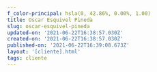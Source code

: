```yaml
---
f_color-principal: hsla(0, 42.86%, 0.00%, 1.00)
title: Oscar Esquivel Pineda
slug: oscar-esquivel-pineda
updated-on: '2021-06-22T16:38:57.030Z'
created-on: '2021-06-22T16:38:57.030Z'
published-on: '2021-06-22T16:39:08.673Z'
layout: '[cliente].html'
tags: cliente
---
```



